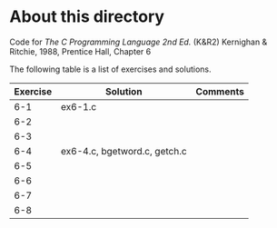 # About this directory 
Code for _The C Programming Language 2nd Ed._ (K&R2) Kernighan & Ritchie, 1988, Prentice Hall, Chapter 6

The following table is a list of exercises and solutions.

|Exercise|Solution|Comments|
|--------|--------|--------|
|6-1 	 | ex6-1.c||
|6-2  	 |      ||
|6-3    |      ||
|6-4    | ex6-4.c, bgetword.c, getch.c ||
|6-5    |     ||
|6-6    |     ||
|6-7    |      ||
|6-8    |      ||
